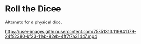 # Roll the Dicee

Alternate for a physical dice.


https://user-images.githubusercontent.com/75851313/119841079-24f92380-bf23-11eb-82eb-4ff7f7a31447.mp4

